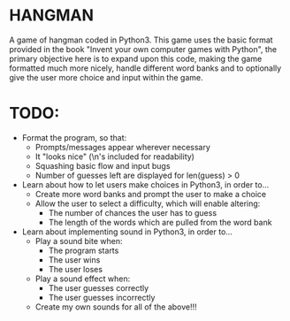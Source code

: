# HANGMAN
A game of hangman coded in Python3. This game uses the basic format provided in the book "Invent your own computer games with Python", the primary objective here is to expand upon this code, making the game formatted much more nicely, handle different word banks and to optionally give the user more choice and input within the game.

# TODO:
- Format the program, so that:
	- Prompts/messages appear wherever necessary
	- It "looks nice" (\n's included for readability)
	- Squashing basic flow and input bugs
	- Number of guesses left are displayed for len(guess) > 0
- Learn about how to let users make choices in Python3, in order to...
  - Create more word banks and prompt the user to make a choice
  - Allow the user to select a difficulty, which will enable altering:
    - The number of chances the user has to guess
    - The length of the words which are pulled from the word bank
- Learn about implementing sound in Python3, in order to...
	- Play a sound bite when:
		- The program starts
		- The user wins
		- The user loses
	- Play a sound effect when:
		- The user guesses correctly
		- The user guesses incorrectly
	- Create my own sounds for all of the above!!!
